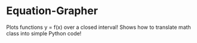 # Equation-Grapher
Plots functions y = f(x) over a closed interval!
Shows how to translate math class into simple Python code!
